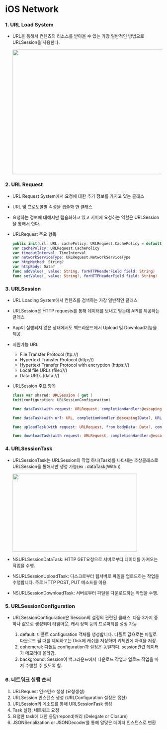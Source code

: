 # iOS Network

### 1. URL Load System

- URL을 통해서 컨텐츠의 리소스를 받아올 수 있는 가장 일반적인 방법으로 URLSession을 사용한다.

  <img src="https://simajune.github.io/img/posting/Network3.png" width="600px" height="400px"/>

  

### 2. URL Request 

- URL Request System에서 요청에 대한 추가 정보를 가지고 있는 클래스

- URL 및 프로토콜별 속성을 캡슐화 한 클래스

- 요청하는 정보에 대해서만 캡슐화하고 있고 서버에 요청하는 역할은 URLSession을 통해서 한다.

- URLRequest 주요 항목

  ```swift
  public init(url: URL, cachePolicy: URLRequest.CachePolicy = default, timeoutInterval: TimeInterval = default)
  var cachePolicy: URLRequest.CachePolicy
  var timeoutInterval: TimeInterval
  var networkServiceType: URLRequest.NetworkServiceType
  var httpMethod: String?
  var httpBody: Data?
  func addValue(_ value: String, forHTTPHeaderField field: String)
  func setValue(_ value: String?, forHTTPHeaderField field: String)
  ```

  

### 3. URLSession

- URL Loading System에서 컨텐츠를 검색하는 가장 일반적인 클래스

- URLSession은 HTTP requests를 통해 데이터를 보내고 받는데 API를 제공하는 클래스

- App이 실행되지 않은 상태에서도 백드라운드에서 Upload 및 Download기능을 제공.

- 지원가능 URL

  - File Transfer Protocol (ftp://)
  - Hypertext Transfer Protocol (http://)
  - Hypertext Transfer Protocol with encryption (https://)
  - Local file URLs (file:///)
  - Data URLs (data://)

- URLSession 주요 항목

  ```swift
  class var shared: URLSession { get }
  init(configuration: URLSessionConfiguration)
  
  func dataTask(with request: URLRequest, completionHandler:@escaping(Data?, URLResponse?, Error?) -> Swift.Void) -> URLSessionDataTask
  
  func dataTask(with url: URL, completionHandler:@escaping(Data?, URLResponse?, Error?) -> Swift.Void) -> URLSessionDataTask
  
  func uploadTask(with request: URLRequest, from bodyData: Data?, completionHandler:@escaping(Data?, URLResponse?, Error?) -> Swift.Void) -> URLSessionUploadTask
  
  func downloadTask(with request: URLRequest, completionHandler:@escaping(URL?, URLResponse?, Error?) -> Swift.Void) -> URLSessionDownloadTask
  ```

  

### 4. URLSessionTask

- URLSessionTask는 URLSession의 작업 하나(Task)를 나타내는 추상클래스로 URLSession을 통해서만 생성 가능(ex : dataTask(With:))

  <img src="https://simajune.github.io/img/posting/Network4.png" width="400px" height="250px"/>

- NSURLSessionDataTask: HTTP GET요청으로 서버로부터 데이터를 가져오는 작업을 수행.

- NSURLSessionUploadTask: 디스크로부터 웹서버로 파일을 업로드하는 작업을 수행합니다. 주로 HTTP POST, PUT 메소드를 이용.

- NSURLSessionDownloadTask: 서버로부터 파일을 다운로드하는 작업을 수행.

  

### 5. URLSessionConfiguration 

- URLSessionConfiguration은 Session의 설정의 관련된 클래스. 다음 3가지 중 하나 값으로 생성되며 타임아웃, 캐시 정책 등의 프로퍼티를 설정 가능

  1. default: 디폴트 configuration 객체를 생성합니다. 디폴트 값으로는 파일로 다운로드 될 때를 제외하고는 Disk에 캐쉬를 저장하며 키체인에 자격을 저장.
  2. ephemeral: 디폴트 configuration과 설정은 동일하다. session관련 데이터가 메모리에 올라감.
  3. background: Session이 백그라운드에서 다운로드 작업과 업로드 작업을 마져 수행할 수 있도록 함.

  

### 6. 네트워크 실행 순서

1. URLRequest 인스턴스 생성 (요청생성)
2. URLSession 인스턴스 생성 (URLConfiguration 설정은 옵션)
3. URLSession의 메소드를 통해 URLSessionTask 생성
4. Task 실행: 네트워크 요청
5. 요청한 task에 대한 응답(repond)처리 (Delegate or Closure)
6. JSONSerialization or JSONDecoder를 통해 알맞은 데이터 인스턴스로 변환